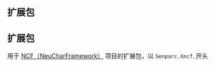 ## 扩展包

## 扩展包
用于  [NCF（NeuCharFramework）](https://github.com/NeuCharFramework/NCF) 项目的扩展包，以 `Senparc.Xncf.`开头
